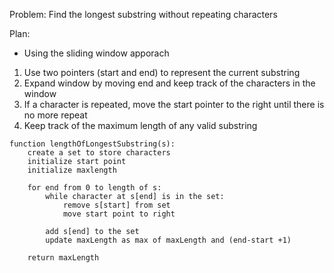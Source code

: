 Problem:
Find the longest substring without repeating characters

Plan:

- Using the sliding window apporach

1. Use two pointers (start and end) to represent the current substring
2. Expand window by moving end and keep track of the characters in the window
3. If a character is repeated, move the start pointer to the right until there is no more repeat
4. Keep track of the maximum length of any valid substring

```Psuedocode
function lengthOfLongestSubstring(s):
    create a set to store characters
    initialize start point
    initialize maxlength

    for end from 0 to length of s:
        while character at s[end] is in the set:
            remove s[start] from set
            move start point to right

        add s[end] to the set
        update maxLength as max of maxLength and (end-start +1)

    return maxLength
```
